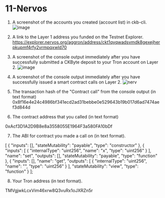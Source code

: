 # 11-Nervos
1. A screenshot of the accounts you created (account list) in ckb-cli.
![image](https://user-images.githubusercontent.com/57771190/131215288-84891940-a60b-4d29-8e45-0271721df941.png)


2. A link to the Layer 1 address you funded on the Testnet Explorer.
https://explorer.nervos.org/aggron/address/ckt1qyqwadsvmdk8gexejherpkupmf4rfy2vrmpqxwld70
3. A screenshot of the console output immediately after you have successfully submitted a CKByte deposit to your Tron account on Layer 2.
![image](https://user-images.githubusercontent.com/57771190/131201345-80a70d5c-a0b1-4632-be1d-518507d96fbc.png)
4. A screenshot of the console output immediately after you have successfully issued a smart contract calls on Layer 2.
![nerv](https://user-images.githubusercontent.com/57771190/131215101-a48bd283-b923-4beb-8ee3-754a050a3b3a.PNG)
5. The transaction hash of the "Contract call" from the console output (in text format)
0x8f16e4e24c4986bf341ecd2ad31bebbe0e529643b19b017d6ad7474aef3d844d
6. The contract address that you called (in text format)

0xAcf3D1A2D9B8e8a3558055E1964F3a580FA10bDf

7. The ABI for contract you made a call on (in text format).

[
    {
      "inputs": [],
      "stateMutability": "payable",
      "type": "constructor"
    },
    {
      "inputs": [
        {
          "internalType": "uint256",
          "name": "x",
          "type": "uint256"
        }
      ],
      "name": "set",
      "outputs": [],
      "stateMutability": "payable",
      "type": "function"
    },
    {
      "inputs": [],
      "name": "get",
      "outputs": [
        {
          "internalType": "uint256",
          "name": "",
          "type": "uint256"
        }
      ],
      "stateMutability": "view",
      "type": "function"
    }
  ];
 
 8. Your Tron address (in text format).
   
   TMVgjwkLcxVim46xrw8Q3vuRx1oJXRZn5r
